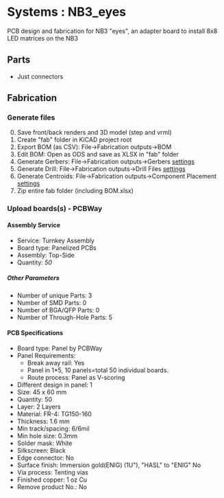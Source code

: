 # Systems : NB3_eyes

PCB design and fabrication for NB3 "eyes", an adapter board to install 8x8 LED matrices on the NB3

## Parts
- Just connectors

## Fabrication

### Generate files
0. Save front/back renders and 3D model (step and vrml)
1. Create "fab" folder in KiCAD project root
2. Export BOM (as CSV): File->Fabrication outputs->BOM
3. Edit BOM: Open as ODS and save as XLSX in "fab" folder
4. Generate Gerbers: File->Fabrication outputs->Gerbers [settings](settings/NB3_eyes_FAB_plot_settings.png)
5. Generate Drill: File->Fabrication outputs->Drill Files [settings](settings/NB3_eyes_FAB_drill_settings.png)
6. Generate Centroids: File->Fabrication outputs->Component Placement [settings](settings/NB3_eyes_FAB_pos_settings.png)
7. Zip entire fab folder (including BOM.xlsx)

### Upload boards(s) - PCBWay

#### Assembly Service
- Service: Turnkey Assembly
- Board type: Panelized PCBs
- Assembly: Top-Side
- Quantity: *50*

##### Other Parameters
- Number of unique Parts: 3
- Number of SMD Parts: 0
- Number of BGA/QFP Parts: 0
- Number of Through-Hole Parts: 5
			
#### PCB Specifications
- Board type: Panel by PCBWay
- Panel Requirements: 
    - Break away rail: Yes
    - Panel in 1*5, 10 panels=total 50 individual boards.
    - Route process: Panel as V-scoring
- Different design in panel: 1
- Size: 45 x 60 mm
- Quantity: 50
- Layer: 2 Layers
- Material: FR-4: TG150-160
- Thickness: 1.6 mm
- Min track/spacing: 6/6mil
- Min hole size: 0.3mm
- Solder mask: White
- Silkscreen: Black
- Edge connector: No
- Surface finish: Immersion gold(ENIG) (1U"), "HASL" to "ENIG" No
- Via process: Tenting vias
- Finished copper: 1 oz Cu
- Remove product No.: No
